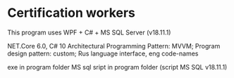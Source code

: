 # Certification workers
This program uses WPF + C# + MS SQL Server (v18.11.1)

NET.Core 6.0, C# 10 
Architectural Programming Pattern: MVVM; Program design pattern: custom; 
Rus language interface, eng code-names

exe in program folder
MS sql sript in program folder (script MS SQL v18.11.1)